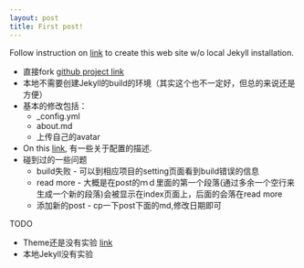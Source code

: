 ```yaml
---
layout: post
title: First post!
---
```


Follow instruction on [link](https://www.smashingmagazine.com/2014/08/build-blog-jekyll-github-pages/) to create this web site w/o local Jekyll installation.

* 直接fork [github project link](https://github.com/barryclark/jekyll-now)
* 本地不需要创建Jekyll的build的环境（其实这个也不一定好，但总的来说还是方便）
* 基本的修改包括：
  *  _config.yml
  * about.md
  * 上传自己的avatar
* On this [link](https://programminghistorian.org/lessons/building-static-sites-with-jekyll-github-pages), 有一些关于配置的描述.
* 碰到过的一些问题
  * build失败 - 可以到相应项目的setting页面看到build错误的信息
  * read more - 大概是在post的ｍｄ里面的第一个段落(通过多余一个空行来生成一个新的段落)会被显示在index页面上，后面的会落在read more
  * 添加新的post - cp一下post下面的md,修改日期即可


TODO
* Theme还是没有实验 [link](https://help.github.com/articles/creating-a-github-pages-site-with-the-jekyll-theme-chooser/)
* 本地Jekyll没有实验
